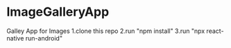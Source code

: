 # ImageGalleryApp
Galley App for Images
1.clone this repo
2.run "npm install"
3.run "npx react-native run-android"
